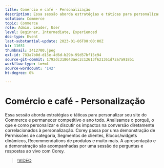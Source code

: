```yaml
---
title: Comércio e café - Personalização
description: Essa sessão aborda estratégias e táticas para personalizar seu site do Commerce e permanecer competitivo o ano todo. Analisamos o porquê, o que e como personalizar e discutir os impactos na conversão diretamente correlacionados à personalização. Corey passa por uma demonstração de Permissões de categoria, Segmentos de clientes, Blocos/widgets dinâmicos, Recommendations de produtos e muito mais. A apresentação e a demonstração são acompanhadas por uma sessão de perguntas e respostas ao vivo com Corey.
solution: Commerce
topic: Commerce
role: Admin, Leader, User
level: Beginner, Intermediate, Experienced
doc-type: Event
last-substantial-update: 2023-01-06T00:00:00Z
kt: 11651
thumbnail: 3412700.jpeg
exl-id: 783a7b0d-d15e-4d6d-b29b-99d57bf15c94
source-git-commit: 1792dc318643aec2c12613f621361d72a7a918b1
workflow-type: tm+mt
source-wordcount: '142'
ht-degree: 0%

---
```


# Comércio e café - Personalização

Essa sessão aborda estratégias e táticas para personalizar seu site do Commerce e permanecer competitivo o ano todo. Analisamos o porquê, o que e como personalizar e discutir os impactos na conversão diretamente correlacionados à personalização. Corey passa por uma demonstração de Permissões de categoria, Segmentos de clientes, Blocos/widgets dinâmicos, Recommendations de produtos e muito mais. A apresentação e a demonstração são acompanhadas por uma sessão de perguntas e respostas ao vivo com Corey.

>[!VIDEO](https://video.tv.adobe.com/v/3412700/?quality=12&learn=on)
